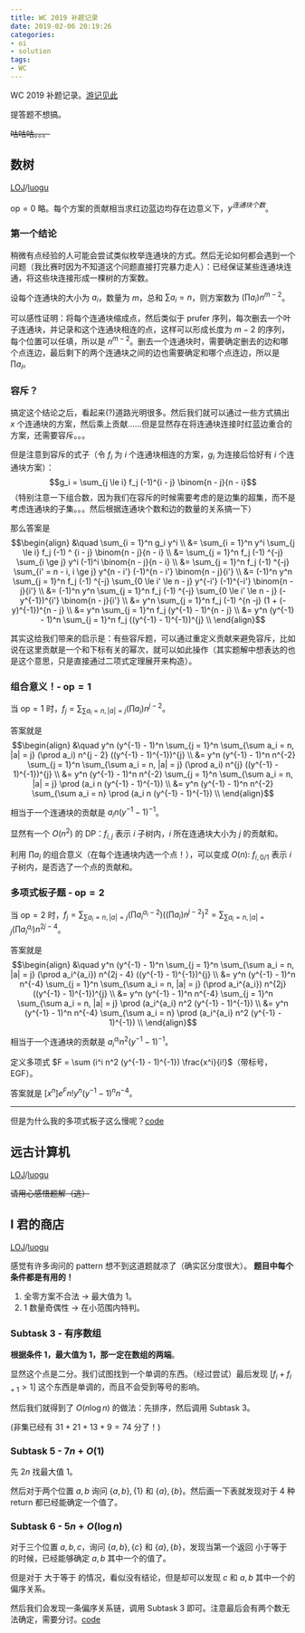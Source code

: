 ```yaml
---
title: WC 2019 补题记录
date: 2019-02-06 20:19:26
categories:
- oi
- solution
tags:
- WC
---
```


WC 2019 补题记录。[游记见此](/2019/01/18/THUWC-2019-WC-2019)

提答题不想搞。

<!-- more -->

~~咕咕咕。。。~~

## 数树

[LOJ](https://loj.ac/problem/2983)/[luogu](https://www.luogu.org/problemnew/show/P5206)

$\text{op} = 0$ 略。每个方案的贡献相当求红边蓝边均存在边意义下，$y ^ {连通块个数}$。

### 第一个结论

稍微有点经验的人可能会尝试类似枚举连通块的方式。然后无论如何都会遇到一个问题（我比赛时因为不知道这个问题直接打完暴力走人）：已经保证某些连通块连通，将这些块连接形成一棵树的方案数。

设每个连通块的大小为 $a_i$，数量为 $m$，总和 $\sum a_i = n$，则方案数为 $(\prod a_i) n^{m - 2}$。

可以感性证明：将每个连通块缩成点，然后类似于 prufer 序列，每次删去一个叶子连通块，并记录和这个连通块相连的点，这样可以形成长度为 $m - 2$ 的序列，每个位置可以任填，所以是 $n^{m - 2}$。删去一个连通块时，需要确定删去的边和哪个点连边，最后剩下的两个连通块之间的边也需要确定和哪个点连边，所以是 $\prod a_i$。

### 容斥？

搞定这个结论之后，看起来(?)道路光明很多。然后我们就可以通过一些方式搞出 $x$ 个连通块的方案，然后乘上贡献……但是显然存在将连通块连接时红蓝边重合的方案，还需要容斥。。。

但是注意到容斥的式子（令 $f_i$ 为 $i$ 个连通块相连的方案，$g_i$ 为连接后恰好有 $i$ 个连通块方案）：
$$g_i = \sum_{j \le i} f_j (-1)^{i - j} \binom{n - j}{n - i}$$ 
（特别注意一下组合数，因为我们在容斥的时候需要考虑的是边集的超集，而不是考虑连通块的子集。。。然后根据连通块个数和边的数量的关系搞一下）

那么答案是 
$$\begin{align} &\quad \sum_{i = 1}^n g_i y^i \\ 
&= \sum_{i = 1}^n y^i \sum_{j \le i} f_j (-1) ^ {i - j} \binom{n - j}{n - i} \\ 
&= \sum_{j = 1}^n f_j (-1) ^{-j} \sum_{i \ge j} y^i (-1)^i \binom{n - j}{n - i} \\ 
&= \sum_{j = 1}^n f_j (-1) ^{-j} \sum_{i' = n - i, i \ge j} y^{n - i'} (-1)^{n - i'} \binom{n - j}{i'} \\ 
&= (-1)^n y^n \sum_{j = 1}^n f_j (-1) ^{-j} \sum_{0 \le i' \le n - j} y^{-i'} (-1)^{-i'} \binom{n - j}{i'} \\ 
&= (-1)^n y^n \sum_{j = 1}^n f_j (-1) ^{-j} \sum_{0 \le i' \le n - j} (-y^{-1})^{i'} \binom{n - j}{i'} \\ 
&= y^n \sum_{j = 1}^n f_j (-1) ^{n -j} (1 + (-y)^{-1})^{n - j} \\
&= y^n \sum_{j = 1}^n f_j (y^{-1} - 1)^{n - j} \\
&= y^n (y^{-1} - 1)^n \sum_{j = 1}^n f_j ((y^{-1} - 1)^{-1})^{j} \\
\end{align}$$

其实这给我们带来的启示是：有些容斥题，可以通过重定义贡献来避免容斥，比如说在这里贡献是一个和下标有关的幂次，就可以如此操作（其实题解中想表达的也是这个意思，只是直接通过二项式定理展开来构造）。

### 组合意义！- $\text{op} = 1$ 

当 $\text{op} = 1$ 时，$f_j = \sum_{\sum a_i = n, |a| = j} (\prod a_i) n^{j - 2}$。

答案就是 
$$\begin{align} &\quad y^n (y^{-1} - 1)^n \sum_{j = 1}^n \sum_{\sum a_i = n, |a| = j} (\prod a_i) n^{j - 2} ((y^{-1} - 1)^{-1})^{j} \\
&= y^n (y^{-1} - 1)^n n^{-2} \sum_{j = 1}^n \sum_{\sum a_i = n, |a| = j} (\prod a_i) n^{j} ((y^{-1} - 1)^{-1})^{j} \\
&= y^n (y^{-1} - 1)^n n^{-2} \sum_{j = 1}^n \sum_{\sum a_i = n, |a| = j} \prod (a_i n (y^{-1} - 1)^{-1}) \\
&= y^n (y^{-1} - 1)^n n^{-2} \sum_{\sum a_i = n} \prod (a_i n (y^{-1} - 1)^{-1}) \\
\end{align}$$

相当于一个连通块的贡献是 $a_i n (y^{-1} - 1)^{-1}$。

显然有一个 $O(n^2)$ 的 DP：$f_{i, j}$ 表示 $i$ 子树内，$i$ 所在连通块大小为 $j$ 的贡献和。

利用 $\prod a_i$ 的组合意义（在每个连通块内选一个点！），可以变成 $O(n)$: $f_{i, 0/1}$ 表示 $i$ 子树内，是否选了一个点的贡献和。

### 多项式板子题 - $\text{op} = 2$

当 $\text{op} = 2$ 时，$f_j = \sum_{\sum a_i = n, |a| = j} (\prod a_i^{a_i - 2}) ((\prod a_i) n^{j - 2})^2 = \sum_{\sum a_i = n, |a| = j} (\prod a_i^{a_i}) n^{2j - 4}$。

答案就是
$$\begin{align} &\quad y^n (y^{-1} - 1)^n \sum_{j = 1}^n \sum_{\sum a_i = n, |a| = j} (\prod a_i^{a_i}) n^{2j - 4} ((y^{-1} - 1)^{-1})^{j} \\
&= y^n (y^{-1} - 1)^n n^{-4} \sum_{j = 1}^n \sum_{\sum a_i = n, |a| = j} (\prod a_i^{a_i}) n^{2j} ((y^{-1} - 1)^{-1})^{j} \\
&= y^n (y^{-1} - 1)^n n^{-4} \sum_{j = 1}^n \sum_{\sum a_i = n, |a| = j} \prod (a_i^{a_i} n^2 (y^{-1} - 1)^{-1}) \\
&= y^n (y^{-1} - 1)^n n^{-4} \sum_{\sum a_i = n} \prod (a_i^{a_i} n^2 (y^{-1} - 1)^{-1}) \\
\end{align}$$

相当于一个连通块的贡献是 $a_i^{a_i} n^2 (y^{-1} - 1)^{-1}$。

定义多项式 $F = \sum (i^i n^2 (y^{-1} - 1)^{-1}) \frac{x^i}{i!}$（带标号，EGF）。

答案就是 $[x^n]e^F n! y^n (y^{-1} - 1)^n n^{-4}$。

---

但是为什么我的多项式板子这么慢呢？[code](https://loj.ac/submission/330414)

<!---式子写得冗长了点，因为几乎是直接抄草稿纸。。。--->

## 远古计算机

[LOJ](https://loj.ac/problem/2984)/[luogu](https://www.luogu.org/problemnew/show/P5207)

~~请用心感悟题解（逃）~~

## I 君的商店

[LOJ](https://loj.ac/problem/2985)/[luogu](https://www.luogu.org/problemnew/show/P5208)

感觉有许多询问的 pattern 想不到这道题就凉了（确实区分度很大）。
**题目中每个条件都是有用的！**

1. 全零方案不合法 $\rightarrow$ 最大值为 1。
2. 1 数量奇偶性 $\rightarrow$ 在小范围内特判。

### Subtask 3 - 有序数组

**根据条件 1，最大值为 1，那一定在数组的两端**。

显然这个点是二分。我们试图找到一个单调的东西。（经过尝试）最后发现 $[f_i + f_{i + 1} > 1]$ 这个东西是单调的，而且不会受到等号的影响。

然后我们就得到了 $O(n \log n)$ 的做法：先排序，然后调用 Subtask 3。

(非集已经有 $31 + 21 + 13 + 9 = 74$ 分了！)

### Subtask 5 - $7n + O(1)$

先 $2n$ 找最大值 1。

然后对于两个位置 $a, b$ 询问 $\{a, b\}, \{1\}$ 和 $\{a\}, \{b\}$。然后画一下表就发现对于 4 种 return 都已经能确定一个值了。

### Subtask 6 - $5n + O(\log n)$

对于三个位置 $a, b, c$，询问 $\{a, b\}, \{c\}$ 和 $\{a\}, \{b\}$，发现当第一个返回 小于等于 的时候，已经能够确定 $a, b$ 其中一个的值了。

但是对于 大于等于 的情况，看似没有结论，但是却可以发现 $c$ 和 $a, b$ 其中一个的偏序关系。

然后我们会发现一条偏序关系链，调用 Subtask 3 即可。注意最后会有两个数无法确定，需要分讨。[code](https://loj.ac/submission/329644)
